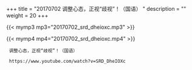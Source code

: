 +++
title = "20170702  调整心态，正视“歧视”！（国语） "
description = ""
weight = 20
+++

{{< mymp3 mp3="20170702_srd_dheioxc.mp3" >}}

{{< mymp4 mp4="20170702_srd_dheioxc.mp4" >}}

     调整心态，正视“歧视”！（国语） 
     
     https://www.youtube.com/watch?v=SRD_DheIOXc 
